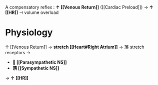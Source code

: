 A compensatory reflex : **↑ [[Venous Return]]** ([[Cardiac Preload]]) → **↑ [[HR]]** ⊣ volume overload

# Physiology
↑ [[Venous Return]] → **stretch [[Heart#Right Atrium]]** → 落 stretch receptors →
- ** [[Parasympathetic NS]]**
- **落 [[Sympathetic NS]]**

→ **↑ [[HR]]**